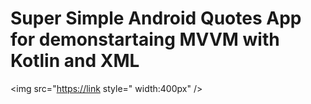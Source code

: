 # Super Simple Android Quotes App for demonstartaing MVVM with Kotlin and XML

<img src="[https://link](https://raw.githubusercontent.com/stefan-najdovski/Quotes/main/Screenshots/1.png) style=" width:400px" />

